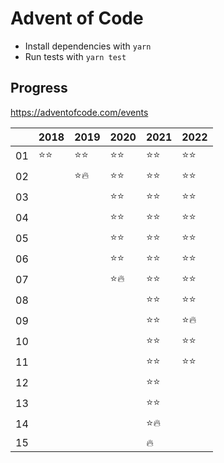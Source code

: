 # Advent of Code

-   Install dependencies with `yarn`
-   Run tests with `yarn test`

## Progress

https://adventofcode.com/events

|     | 2018   | 2019   | 2020   | 2021   | 2022   |
| --- | ------ | ------ | ------ | ------ | ------ |
| 01  | ⭐️⭐️ | ⭐️⭐️ | ⭐️⭐️ | ⭐️⭐️ | ⭐️⭐️ |
| 02  |        | ⭐️🔥  | ⭐️⭐️ | ⭐️⭐️ | ⭐️⭐️ |
| 03  |        |        | ⭐️⭐️ | ⭐️⭐️ | ⭐️⭐️ |
| 04  |        |        | ⭐️⭐️ | ⭐️⭐️ | ⭐️⭐️ |
| 05  |        |        | ⭐️⭐️ | ⭐️⭐️ | ⭐️⭐️ |
| 06  |        |        | ⭐️⭐️ | ⭐️⭐️ | ⭐️⭐️ |
| 07  |        |        | ⭐️🔥  | ⭐️⭐️ | ⭐️⭐️ |
| 08  |        |        |        | ⭐️⭐️ | ⭐️⭐️ |
| 09  |        |        |        | ⭐️⭐️ | ⭐️🔥  |
| 10  |        |        |        | ⭐️⭐️ | ⭐️⭐️ |
| 11  |        |        |        | ⭐️⭐️ | ⭐️⭐️ |
| 12  |        |        |        | ⭐️⭐️ |        |
| 13  |        |        |        | ⭐️⭐️ |        |
| 14  |        |        |        | ⭐️🔥  |        |
| 15  |        |        |        | 🔥     |        |
